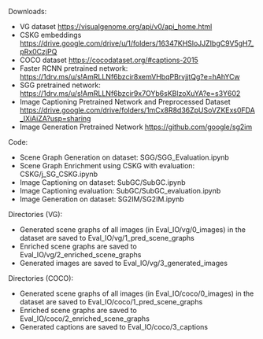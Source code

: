 Downloads:
- VG dataset https://visualgenome.org/api/v0/api_home.html
- CSKG embeddings https://drive.google.com/drive/u/1/folders/16347KHSloJJZIbgC9V5gH7_pRx0CzjPQ
- COCO dataset https://cocodataset.org/#captions-2015
- Faster RCNN pretrained network: https://1drv.ms/u/s!AmRLLNf6bzcir8xemVHbqPBrvjjtQg?e=hAhYCw
- SGG pretrained network: https://1drv.ms/u/s!AmRLLNf6bzcir9x7OYb6sKBlzoXuYA?e=s3Y602
- Image Captioning Pretrained Network and Preprocessed Dataset https://drive.google.com/drive/folders/1mCx8R8d36ZpUSoVZKExs0FDA_IXiAiZA?usp=sharing
- Image Generation Pretrained Network https://github.com/google/sg2im

Code:
- Scene Graph Generation on dataset: SGG/SGG_Evaluation.ipynb 
- Scene Graph Enrichment using CSKG with evaluation: CSKG/j_SG_CSKG.ipynb
- Image Captioning on dataset: SubGC/SubGC.ipynb 
- Image Captioning evaluation: SubGC/SubGC_evaluation.ipynb
- Image Generation on dataset: SG2IM/SG2IM.ipynb

Directories (VG):
- Generated scene graphs of all images (in Eval_IO/vg/0_images) in the dataset are saved to Eval_IO/vg/1_pred_scene_graphs
- Enriched scene graphs are saved to Eval_IO/vg/2_enriched_scene_graphs
- Generated images are saved to Eval_IO/vg/3_generated_images

Directories (COCO):
- Generated scene graphs of all images (in Eval_IO/coco/0_images) in the dataset are saved to Eval_IO/coco/1_pred_scene_graphs
- Enriched scene graphs are saved to Eval_IO/coco/2_enriched_scene_graphs
- Generated captions are saved to Eval_IO/coco/3_captions

